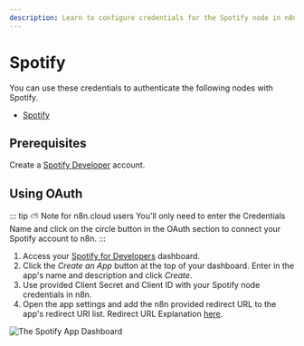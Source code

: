 ```yaml
---
description: Learn to configure credentials for the Spotify node in n8n
---
```


# Spotify

You can use these credentials to authenticate the following nodes with Spotify.
- [Spotify](../../nodes-library/nodes/Spotify/README.md)


## Prerequisites

Create a [Spotify Developer](https://developer.spotify.com/dashboard/login) account.

## Using OAuth

::: tip ⛅️ Note for n8n.cloud users
You'll only need to enter the Credentials Name and click on the circle button in the OAuth section to connect your Spotify account to n8n.
:::

1. Access your [Spotify for Developers](https://developer.spotify.com/dashboard/login) dashboard.
2. Click the *Create an App* button at the top of your dashboard. Enter in the app's name and description and click *Create*.
3. Use provided Client Secret and Client ID with your Spotify node credentials in n8n.
4. Open the app settings and add the n8n provided redirect URL to the app's redirect URI list. Redirect URL Explanation [here](../README.md).

![The Spotify App Dashboard](./dashboard.gif)
